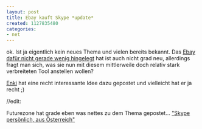 ```yaml
---
layout: post
title: Ebay kauft Skype *update*
created: 1127835480
categories:
- net
---
```

ok. Ist ja eigentlich kein neues Thema und vielen bereits bekannt. Das <a href="http://www.heise.de/newsticker/meldung/63807">Ebay dafür nicht gerade wenig hingelegt</a> hat ist auch nicht grad neu, allerdings fragt man sich, was sie nun mit diesem mittlerweile doch relativ stark verbreiteten Tool anstellen wollen?

<a href="http://enlil.net/2005/09/24/why-ebay-bought-skype-for-26-billion/">Enki</a> hat eine recht interessante Idee dazu gepostet und vielleicht hat er ja recht ;)

//edit:

Futurezone hat grade eben was nettes zu dem Thema gepostet... <a href="http://futurezone.orf.at/futurezone.orf?read=detail&amp;id=275479">"Skype persönlich, aus Österreich"</a>
